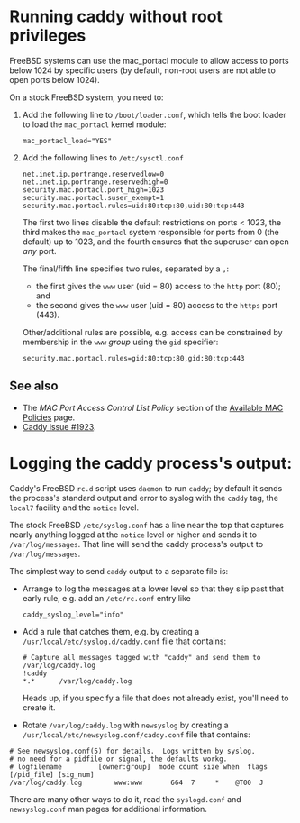 # Running caddy without root privileges

FreeBSD systems can use the mac_portacl module to allow access to
ports below 1024 by specific users (by default, non-root users are not
able to open ports below 1024).

On a stock FreeBSD system, you need to:

1. Add the following line to `/boot/loader.conf`, which tells the boot
   loader to load the `mac_portacl` kernel module:

    ``` shell
    mac_portacl_load="YES"
    ```

2. Add the following lines to `/etc/sysctl.conf`

    ``` shell
    net.inet.ip.portrange.reservedlow=0
    net.inet.ip.portrange.reservedhigh=0
    security.mac.portacl.port_high=1023
    security.mac.portacl.suser_exempt=1
    security.mac.portacl.rules=uid:80:tcp:80,uid:80:tcp:443
    ```

    The first two lines disable the default restrictions on ports <
    1023, the third makes the `mac_portacl` system responsible for ports
    from 0 (the default) up to 1023, and the fourth ensures that the
    superuser can open *any* port.

    The final/fifth line specifies two rules, separated by a `,`:

      - the first gives the `www` user (uid = 80) access to the `http`
        port (80); and
      - the second gives the `www` user (uid = 80) access to the `https`
        port (443).

    Other/additional rules are possible, e.g. access can be constrained
    by membership in the `www` *group* using the `gid` specifier:

    ```
    security.mac.portacl.rules=gid:80:tcp:80,gid:80:tcp:443
    ```

## See also

- The *MAC Port Access Control List Policy* section of the [Available
  MAC
  Policies](https://www.freebsd.org/doc/en_US.ISO8859-1/books/handbook/mac-policies.html)
  page.
- [Caddy issue #1923](https://github.com/inverse-inc/packetfence/go/caddy/caddy/issues/1923).

# Logging the caddy process's output:

Caddy's FreeBSD `rc.d` script uses `daemon` to run `caddy`; by default
it sends the process's standard output and error to syslog with the
`caddy` tag, the `local7` facility and the `notice` level.

The stock FreeBSD `/etc/syslog.conf` has a line near the top that
captures nearly anything logged at the `notice` level or higher and
sends it to `/var/log/messages`.  That line will send the caddy
process's output to `/var/log/messages`.

The simplest way to send `caddy` output to a separate file is:

- Arrange to log the messages at a lower level so that they slip past
  that early rule, e.g. add an `/etc/rc.conf` entry like

  ``` shell
  caddy_syslog_level="info"
  ```

- Add a rule that catches them, e.g. by creating a
  `/usr/local/etc/syslog.d/caddy.conf` file that contains:

  ```
  # Capture all messages tagged with "caddy" and send them to /var/log/caddy.log
  !caddy
  *.*      /var/log/caddy.log
  ```

  Heads up, if you specify a file that does not already exist, you'll
  need to create it.

-  Rotate `/var/log/caddy.log` with `newsyslog` by creating a
  `/usr/local/etc/newsyslog.conf/caddy.conf` file that contains:

  ```
  # See newsyslog.conf(5) for details.  Logs written by syslog,
  # no need for a pidfile or signal, the defaults workg.
  # logfilename         [owner:group]  mode count size when  flags [/pid_file] [sig_num]
  /var/log/caddy.log        www:www       664  7     *    @T00  J
  ```

There are many other ways to do it, read the `syslogd.conf` and
`newsyslog.conf` man pages for additional information.
